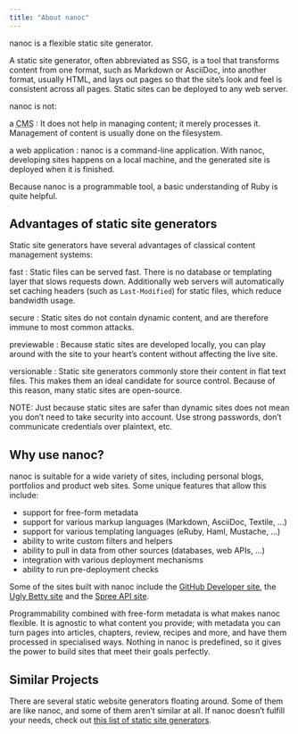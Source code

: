 ```yaml
---
title: "About nanoc"
---
```


nanoc is a flexible <span class="firstterm">static site generator</span>.

A static site generator, often abbreviated as <span class="firstterm">SSG</span>, is a tool that transforms content from one format, such as Markdown or AsciiDoc, into another format, usually HTML, and lays out pages so that the site’s look and feel is consistent across all pages. Static sites can be deployed to any web server.

nanoc is not:

a <abbr title="content management system">CMS</abbr>
: It does not help in managing content; it merely processes it. Management of content is usually done on the filesystem.

a web application
: nanoc is a command-line application. With nanoc, developing sites happens on a local machine, and the generated site is deployed when it is finished.

Because nanoc is a programmable tool, a basic understanding of Ruby is quite helpful.

Advantages of static site generators
------------------------------------

Static site generators have several advantages of classical content management systems:

fast
: Static files can be served fast. There is no database or templating layer that slows requests down. Additionally web servers will automatically set caching headers (such as `Last-Modified`) for static files, which reduce bandwidth usage.

secure
: Static sites do not contain dynamic content, and are therefore immune to most common attacks.

previewable
: Because static sites are developed locally, you can play around with the site to your heart’s content without affecting the live site.

versionable
: Static site generators commonly store their content in flat text files. This makes them an ideal candidate for source control. Because of this reason, many static sites are open-source.

NOTE: Just because static sites are safer than dynamic sites does not mean you don’t need to take security into account. Use strong passwords, don’t communicate credentials over plaintext, etc.

Why use nanoc?
--------------

nanoc is suitable for a wide variety of sites, including personal blogs, portfolios and product web sites. Some unique features that allow this include:

* support for free-form metadata
* support for various markup languages (Markdown, AsciiDoc, Textile, …)
* support for various templating languages (eRuby, Haml, Mustache, …)
* ability to write custom filters and helpers
* ability to pull in data from other sources (databases, web APIs, …)
* integration with various deployment mechanisms
* ability to run pre-deployment checks

Some of the sites built with nanoc include the <a href="https://developer.github.com/">GitHub Developer site</a>, the <a href="http://www.dadt.com/uglybetty/">Ugly Betty site</a> and the <a href="http://guides.spreecommerce.com/api/">Spree API site</a>.

Programmability combined with free-form metadata is what makes nanoc flexible. It is agnostic to what content you provide; with metadata you can turn pages into articles, chapters, review, recipes and more, and have them processed in specialised ways. Nothing in nanoc is predefined, so it gives the power to build sites that meet their goals perfectly.

Similar Projects
----------------

There are several static website generators floating around. Some of them are like nanoc, and some of them aren’t similar at all. If nanoc doesn’t fulfill your needs, check out [this list of static site generators](http://staticsitegenerators.net/).
